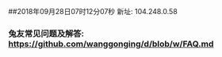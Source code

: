 ##2018年09月28日07时12分07秒 新址: 104.248.0.58
### 兔友常见问题及解答: https://github.com/wanggonging/d/blob/w/FAQ.md

